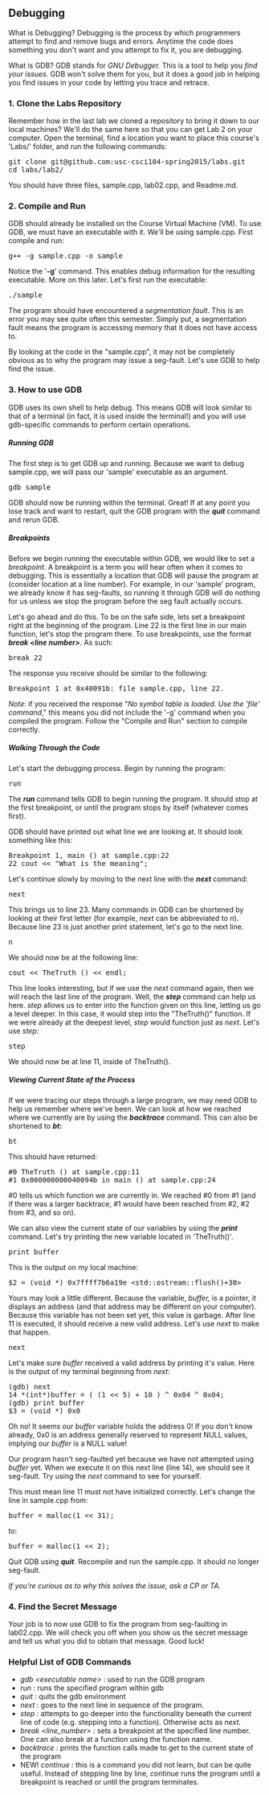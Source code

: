 <h2> Debugging </h2>
What is Debugging? Debugging is the process by which programmers attempt to find and remove bugs and errors.  Anytime the code does something you don't want and you attempt to fix it, you are debugging.

What is GDB? GDB stands for <em>GNU Debugger. </em>This is a tool to help you <em>find your issues. </em>GDB won't solve them for you, but it does a good job in helping you find issues in your code by letting you trace and retrace.
<h3 id="toc_2">1. Clone the Labs Repository</h3>
Remember how in the last lab we cloned a repository to bring it down to our local machines? We'll do the same here so that you can get Lab 2 on your computer. Open the terminal, find a location you want to place this course's 'Labs/' folder, and run the following commands:
<pre>git clone git@github.com:usc-csci104-spring2015/labs.git
cd labs/lab2/</pre>
You should have three files, sample.cpp, lab02.cpp, and Readme.md.
<h3></h3>
<h3>2. Compile and Run</h3>
GDB should already be installed on the Course Virtual Machine (VM). To use GDB, we must have an executable with it.  We'll be using sample.cpp. First compile and run:
<pre>g++ -g sample.cpp -o sample</pre>
Notice the '<strong>-g</strong>' command.  This enables debug information for the resulting executable. More on this later. Let's first run the executable:
<pre>./sample</pre>
The program should have encountered a <em>segmentation fault</em>.  This is an error you may see quite often this semester. Simply put, a segmentation fault means the program is accessing memory that it does not have access to.

By looking at the code in the "sample.cpp", it may not be completely obvious as to why the program may issue a seg-fault.  Let's use GDB to help find the issue.
<h3></h3>
<h3>3. How to use GDB</h3>
GDB uses its own shell to help debug.  This means GDB will look similar to that of a terminal (in fact, it is used inside the terminal!) and you will use gdb-specific commands to perform certain operations.
<h5 id="toc_9">Running GDB</h5>
The first step is to get GDB up and running.  Because we want to debug sample.cpp, we will pass our 'sample' executable as an argument.
<pre>gdb sample</pre>
GDB should now be running within the terminal.  Great!  If at any point you lose track and want to restart, quit the GDB program with the <strong><em>quit</em> </strong>command and rerun GDB.
<h5 id="toc_9">Breakpoints</h5>
Before we begin running the executable within GDB, we would like to set a <em>breakpoint</em>. A breakpoint is a term you will hear often when it comes to debugging.  This is essentially a location that GDB will pause the program at (consider location at a line number).  For example, in our 'sample' program, we already know it has seg-faults, so running it through GDB will do nothing for us unless we stop the program before the seg fault actually occurs.

Let's go ahead and do this. To be on the safe side, lets set a breakpoint right at the beginning of the program. Line 22 is the first line in our main function, let's stop the program there.  To use breakpoints, use the format <em><strong>break &lt;line number&gt;</strong>.</em> As such:
<pre>break 22</pre>
The response you receive should be similar to the following:
<pre>Breakpoint 1 at 0x40091b: file sample.cpp, line 22.</pre>
<em>Note</em>: if you received the response "<em>No symbol table is loaded. Use the 'file' command</em>," this means you did not include the '-g' command when you compiled the program. Follow the "Compile and Run" section to compile correctly.
<h5 id="toc_9">Walking Through the Code</h5>
Let's start the debugging process. Begin by running the program:
<pre>run</pre>
The <strong><i>run </i></strong>command tells GDB to begin running the program. It should stop at the first breakpoint, or until the program stops by itself (whatever comes first).

GDB should have printed out what line we are looking at.  It should look something like this:
<pre>Breakpoint 1, main () at sample.cpp:22
22 cout &lt;&lt; "What is the meaning";</pre>
Let's continue slowly by moving to the next line with the <strong><em>next </em></strong>command:
<pre>next</pre>
This brings us to line 23. Many commands in GDB can be shortened by looking at their first letter (for example, <em>next </em>can be abbreviated to <em>n</em>). Because line 23 is just another print statement, let's go to the next line.
<pre>n</pre>
We should now be at the following line:
<pre>cout &lt;&lt; TheTruth () &lt;&lt; endl;</pre>
This line looks interesting, but if we use the <em>next </em>command again, then we will reach the last line of the program.  Well, the <strong><em>step </em></strong>command can help us here. <em>step </em>allows us to enter into the function given on this line, letting us go a level deeper.  In this case, it would step into the "TheTruth()" function.  If we were already at the deepest level, <em>step </em>would function just as <em>next</em>. Let's use <em>step:</em>
<pre>step</pre>
We should now be at line 11, inside of TheTruth().
<h5 id="toc_9">Viewing Current State of the Process</h5>
If we were tracing our steps through a large program, we may need GDB to help us remember where we've been.  We can look at how we reached where we currently are by using the <strong><em>backtrace </em></strong>command. This can also be shortened to <strong><em>bt</em>:</strong>
<pre>bt</pre>
This should have returned:
<pre>#0 TheTruth () at sample.cpp:11
#1 0x000000000040094b in main () at sample.cpp:24</pre>
#0 tells us which function we are currently in.  We reached #0 from #1 (and if there was a larger backtrace, #1 would have been reached from #2, #2 from #3, and so on).

We can also view the current state of our variables by using the <em><strong>print </strong></em>command.  Let's try printing the new variable located in 'TheTruth()'.
<pre>print buffer</pre>
This is the output on my local machine:
<pre>$2 = (void *) 0x7ffff7b6a19e &lt;std::ostream::flush()+30&gt;</pre>
Yours may look a little different.  Because the variable, <em>buffer, </em>is a pointer, it displays an address (and that address may be different on your computer). Because this variable has not been set yet, this value is garbage. After line 11 is executed, it should receive a new valid address. Let's use <em>next </em>to make that happen.
<pre>next</pre>
Let's make sure <em>buffer </em>received a valid address by printing it's value. Here is the output of my terminal beginning from <em>next</em>:
<pre>(gdb) next
14 *(int*)buffer = ( (1 &lt;&lt; 5) + 10 ) ^ 0x04 ^ 0x04;
(gdb) print buffer
$3 = (void *) 0x0</pre>
Oh no! It seems our <em>buffer</em> variable holds the address 0! If you don't know already, 0x0 is an address generally reserved to represent NULL values, implying our <em>buffer</em> is a NULL value!

Our program hasn't seg-faulted yet because we have not attempted using <em>buffer </em>yet. When we execute it on this next line (line 14), we should see it seg-fault.  Try using the <i>next </i>command to see for yourself.

This must mean line 11 must not have initialized correctly. Let's change the line in sample.cpp from:
<pre>buffer = malloc(1 &lt;&lt; 31);</pre>
to:
<pre>buffer = malloc(1 &lt;&lt; 2);</pre>
Quit GDB using <strong><em>quit</em></strong>.  Recompile and run the sample.cpp.  It should no longer seg-fault.

<em>If you're curious as to why this solves the issue, ask a CP or TA. </em>
<h3></h3>
<h3>4. Find the Secret Message</h3>
Your job is to now use GDB to fix the program from seg-faulting in lab02.cpp. We will check you off when you show us the secret message and tell us what you did to obtain that message. Good luck!
<h3></h3>
<h3>Helpful List of GDB Commands</h3>
<ul>
	<li><em>gdb &lt;executable name&gt;</em> : used to run the GDB program</li>
	<li><em>run </em>: runs the specified program within gdb</li>
	<li><em>quit :</em> quits the gdb environment</li>
	<li><em>next</em> : goes to the next line in sequence of the program.</li>
	<li><em>step :</em> attempts to go deeper into the functionality beneath the current line of code (e.g. stepping into a function). Otherwise acts as <em>next.</em></li>
	<li><em>break &lt;line_number&gt; :</em> sets a breakpoint at the specified line number.  One can also break at a function using the function name.</li>
	<li><em>backtrace : </em>prints the function calls made to get to the current state of the program</li>
	<li>NEW! <i>continue : </i>this is a command you did not learn, but can be quite useful.  Instead of stepping line by line, <em>continue </em>runs the program until a breakpoint is reached or until the program terminates.</li>
</ul>